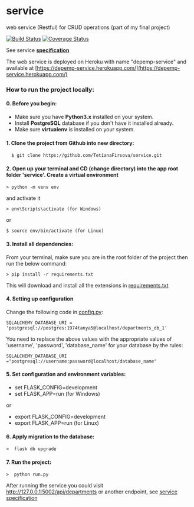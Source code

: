 # service
web service (Restful) for CRUD operations (part of my final project)

[![Build Status](https://travis-ci.com/TetianaFirsova/service.svg?token=5ZjEYcjLPcSjdBdzxxVo&branch=main)](https://travis-ci.com/TetianaFirsova/service)
[![Coverage Status](https://coveralls.io/repos/github/TetianaFirsova/service/badge.svg)](https://coveralls.io/github/TetianaFirsova/service)

See service **[specification](/documentation/SPECIFICATION.md)**

The web service is deployed on Heroku with name &quot;depemp-service&quot; and available at [https://depemp-service.herokuapp.com/](https://depemp-service.herokuapp.com/)


### How to run the project locally:

#### 0. Before you begin:
- Make sure you have **Python3.x** installed on your system.
- Install **PostgreSQL** database if you don't have it installed already.
- Make sure **virtualenv** is installed on your system.

#### 1. Clone the project from Github into new directory:
      $ git clone https://github.com/TetianaFirsova/service.git
    
#### 2. Open up your terminal and CD (change directory) into the app root folder 'service'. Create a virtual environment
	> python -m venv env

and activate it

	> env\Scripts\activate (for Windows) 

or

	$ source env/bin/activate (for Linux)

#### 3. Install all dependencies:
From your terminal, make sure you are in the root folder of the project then run the below command:

	> pip install -r requirements.txt

This will download and install all the extensions in [requirements.txt](/requirements.txt)

#### 4. Setting up configuration
Change the following code in [config.py](/config.py):

	SQLALCHEMY_DATABASE_URI = 'postgresql://postgres:1974tanya5@localhost/departments_db_1'

You need to replace the above values with the appropriate values of 'username', 'password', 'database_name' for your database by the rules:

	SQLALCHEMY_DATABASE_URI ="postgresql://username:password@localhost/database_name"

#### 5. Set configuration and environment variables:
  - set FLASK_CONFIG=development 
  - set FLASK_APP=run (for Windows)

or
  - export FLASK_CONFIG=development 
  - export FLASK_APP=run (for Linux)

#### 6. Apply migration to the database:

	>  flask db upgrade

#### 7. Run the project:
	>  python run.py

After running the service you could visit http://127.0.0.1:5002/api/departments or another endpoint, see [service specification](/documentation/SPECIFICATION.md)